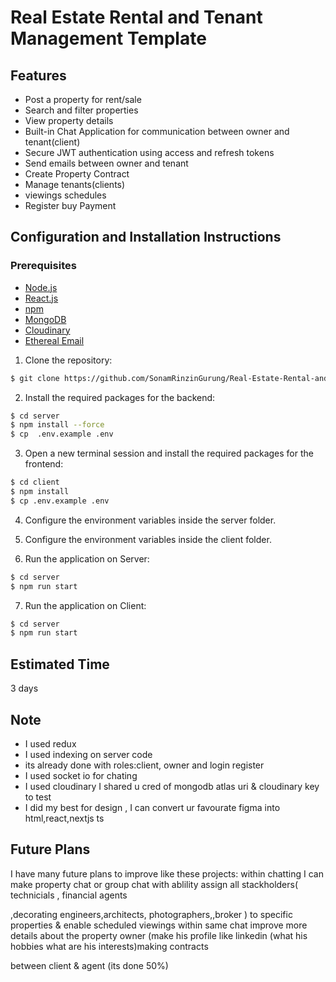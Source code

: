 # Real Estate Rental and Tenant Management Template


## Features

- Post a property for rent/sale
- Search and filter properties
- View property details
- Built-in Chat Application for communication between owner and tenant(client)
- Secure JWT authentication using access and refresh tokens
- Send emails between owner and tenant 
- Create Property Contract
- Manage tenants(clients) 
- viewings schedules
- Register buy Payment

## Configuration and Installation Instructions

### Prerequisites

- [Node.js](https://nodejs.org/en/download/)
- [React.js](https://facebook.github.io/react/)
- [npm](https://www.npmjs.com/)
- [MongoDB](https://www.mongodb.com/)
- [Cloudinary](https://cloudinary.com/)
- [Ethereal Email](https://ethereal.email/)

1. Clone the repository:

```bash
$ git clone https://github.com/SonamRinzinGurung/Real-Estate-Rental-and-Tenant-Management-System.git
```

2. Install the required packages for the backend:

```bash
$ cd server
$ npm install --force
$ cp  .env.example .env
```

3. Open a new terminal session and install the required packages for the frontend:

```bash
$ cd client
$ npm install
$ cp .env.example .env
```

4. Configure the environment variables inside the server folder.


5. Configure the environment variables inside the client folder.



6. Run the application on Server:

```bash
$ cd server
$ npm run start
```
7. Run the application on Client:

```bash
$ cd server
$ npm run start
```
## Estimated Time 

3 days

## Note

- I used redux
- I used indexing on server code 
- its already done with roles:client, owner and login register
- I used socket io for chating
- I used cloudinary I shared u cred of mongodb atlas uri & cloudinary key to test
- I did my best for design , I can convert ur favourate figma into html,react,nextjs ts

## Future Plans

I have many future plans to improve like these projects:
within chatting I can make property chat or  group chat with ablility assign all stackholders( technicials , financial agents 

,decorating engineers,architects, photographers,,broker ) to specific properties & enable scheduled viewings within same chat
improve more details about the property owner (make his profile like linkedin (what his hobbies what are his interests)making contracts 

between client & agent (its done 50%)
